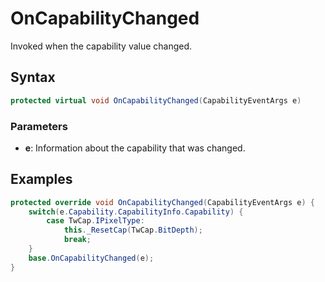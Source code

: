 # OnCapabilityChanged
Invoked when the capability value changed.
## Syntax
```c#
protected virtual void OnCapabilityChanged(CapabilityEventArgs e)
```
### Parameters
* **e**: Information about the capability that was changed.

## Examples
```c#
protected override void OnCapabilityChanged(CapabilityEventArgs e) {
    switch(e.Capability.CapabilityInfo.Capability) {
        case TwCap.IPixelType:
            this._ResetCap(TwCap.BitDepth);
            break;
    }
    base.OnCapabilityChanged(e);
}
```

